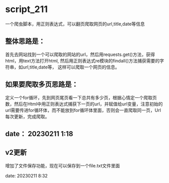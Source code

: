 # script_211
一个爬虫脚本，用正则表达式，可以翻页爬取网页的url,title,date等信息

## 整体思路是：
首先去网站找到一个可以爬取的网站的url，然后用requests.get()方法，获得html，用text方法打开html,
然后用正则表达式re模块的findall()方法捕获需要的字符串，如url,title,date等，
这样可以爬取一个网页的信息。

## 如果要爬取多页思路是：
定义一个for循环，先到网页尾页看一下总共有多少页，根据心情定一个爬取页数，然后在Html中用正则表达式捕获下一页的url，并赋值给url变量，注意初始的url需要传进for循环体，而不能放到for循环体里面，否则会一直爬取同一页，Url每次更新，完成爬取。

date： 20230211 1:18
--------------------------------------------------------------------------------------------------

## v2更新

增加了文件保存功能，现在可以保存到一个file.txt文件里面

date: 20230211 8:32
